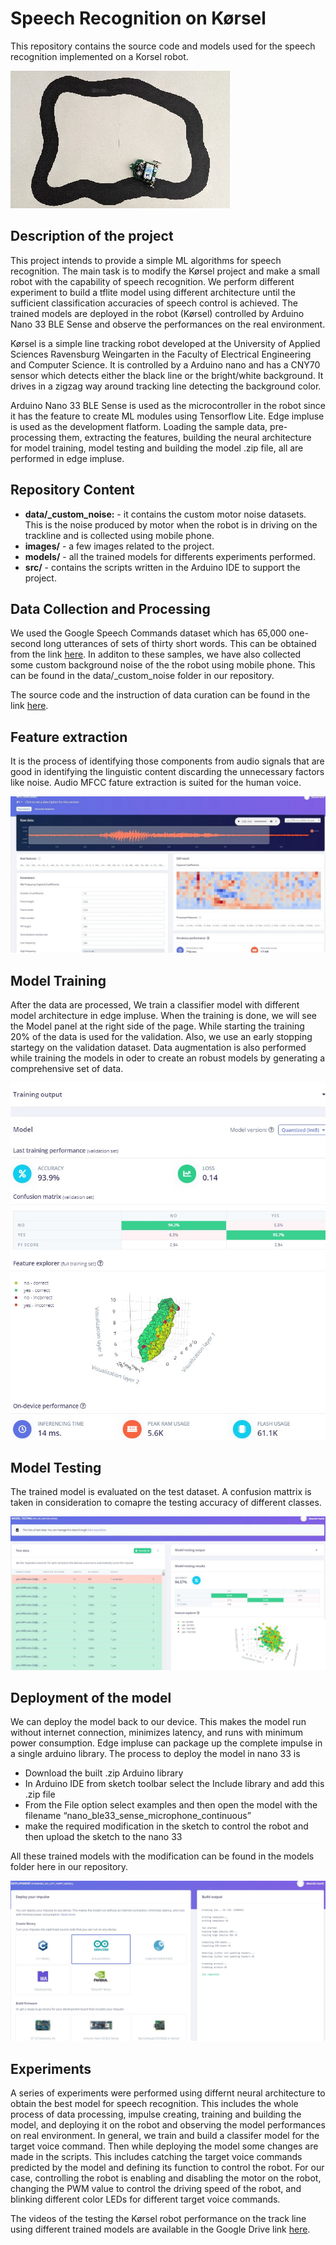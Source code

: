 # Speech Recognition on Kørsel

This repository contains the source code and models used for the speech recognition implemented on a Korsel robot. 
 
![Korsel Robot](./images/korsel_robot.jpg)

## Description of the project

This project intends to provide a simple ML algorithms for speech recognition. The main task is to modify the Kørsel project and make a small robot with the capability of speech recognition. 
We perform different experiment to build a tflite model using different architecture until the sufficient classification accuracies of speech control is achieved.
The trained models are deployed in the robot (Kørsel) controlled by Arduino Nano 33 BLE Sense and observe the performances on the real environment.

Kørsel is a simple line tracking robot developed at the University of Applied Sciences Ravensburg Weingarten in the Faculty of Electrical Engineering and Computer Science. It is controlled by a Arduino nano and
has a CNY70 sensor which detects either the black line or the bright/white background. It drives in a zigzag way around tracking line detecting the background color. 

Arduino Nano 33 BLE Sense is used as the microcontroller in the robot since it has the feature to create ML modules using Tensorflow Lite.
Edge impluse is used as the development flatform. Loading the sample data, pre-processing them, extracting the features, building the neural architecture for model training, model testing
and building the model .zip file, all are performed in edge impluse.      

## Repository Content

* **data/_custom_noise:** - it contains the custom motor noise datasets. This is the noise produced by motor when the robot is in driving on the trackline and is collected using mobile phone.
* **images/** - a few images related to the project.
* **models/** - all the trained models for differents experiments performed.
* **src/** - contains the scripts written in the Arduino IDE to support the project.  

## Data Collection and Processing
We used the Google Speech Commands dataset which has 65,000 one-second long utterances of sets of thirty short words. This can be obtained from the link [here](http://download.tensorflow.org/data/speech_commands_v0.02.tar.gz). 
In additon to these samples, we have also collected some custom background noise of the the robot using mobile phone. This can be found in the data/_custom_noise folder in our repository.

The source code and the instruction of data curation can be found in the link [here](https://github.com/memanish008/ei-keyword-spotting). 

## Feature extraction
It is the process of identifying those components from audio signals that are good in identifying the linguistic content discarding the unnecessary factors like noise. Audio MFCC fature extraction is suited for the human voice.

![MFCC Feature](./images/mfcc_feature_extraction.jpg)

## Model Training
After the data are processed, We train a classifier model with different model architecture in edge impluse. When the training is done, we will see the Model panel at the right side of the page. While starting the training 20% of the data is used for the validation.
Also, we use an early stopping startegy on the validation dataset. Data augmentation is also performed while training the models in oder to create an robust models by generating a comprehensive set of data. 

![Model Training](./images/training_output.jpg)


## Model Testing
The trained model is evaluated on the test dataset. A confusion mattrix is taken in consideration to comapre the testing accuracy of different classes.

![Model Testing](./images/model_testing.jpg)


## Deployment of the model
We can deploy the model back to our device. This makes the model run without internet connection, minimizes latency, and runs with minimum power consumption. Edge impluse can package up the complete impulse in a single arduino library. 
The process to deploy the model in nano 33 is
* Download the built .zip Arduino library
* In Arduino IDE from sketch toolbar select the Include library and add this .zip file
* From the File option select examples and then open the model with the filename “nano_ble33_sense_microphone_continuous”
* make the required modification in the sketch to control the robot and then upload the sketch to the nano 33

All these trained models with the modification can be found in the models folder here in our repository. 

![Model Deployment](./images/model_deployment.jpg)

## Experiments

A series of experiments were performed using differnt neural architecture to obtain the best model for speech recognition. This includes the whole process of data processing, impulse creating, training and building the model, and deploying it on the robot and observing the model performances on real environment.
In general, we train and build a classifer model for the target voice command. Then while deploying the model some changes are made in the scripts. This includes catching the target voice commands predicted by the model and defining its function to control the robot. For our case, controlling the robot is 
enabling and disabling the motor on the robot, changing the PWM value to control the driving speed of the robot, and blinking different color LEDs for different target voice commands.        

The videos of the testing the Kørsel robot performance on the track line using different trained models are available in the Google Drive link [here](https://drive.google.com/drive/folders/1pUV_IysSdNKn0U_R8hXAS0FiaRnUzW44?usp=sharing).
